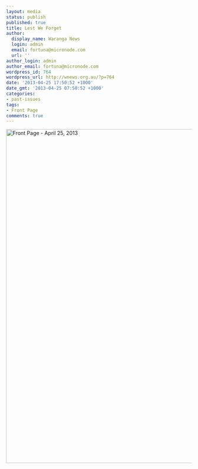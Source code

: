 ```yaml
---
layout: media
status: publish
published: true
title: Lest We Forget
author:
  display_name: Waranga News
  login: admin
  email: fortuna@micronode.com
  url: ''
author_login: admin
author_email: fortuna@micronode.com
wordpress_id: 764
wordpress_url: http://wnews.org.au/?p=764
date: '2013-04-25 17:50:52 +1000'
date_gmt: '2013-04-25 07:50:52 +1000'
categories:
- past-issues
tags:
- Front Page
comments: true
---
```


<a href="{{ site.url }}/images/2013/04/frontpage-20130425.pdf"><img class="alignnone size-full wp-image-761" alt="Front Page - April 25, 2013" src="{{ site.url }}/images/2013/04/frontpage-20130425.png" width="624" height="907" /></a>
